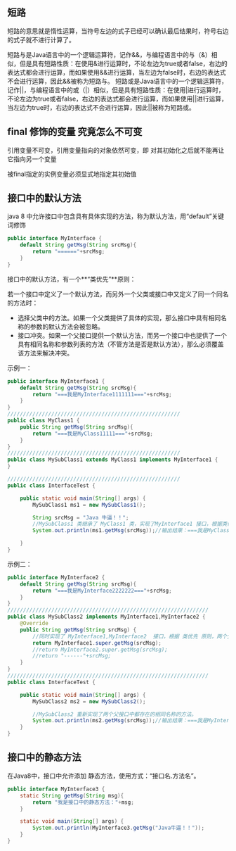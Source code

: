 ## 短路

短路的意思就是惰性运算，当符号左边的式子已经可以确认最后结果时，符号右边的式子就不进行计算了。

短路与是Java语言中的一个逻辑运算符，记作&&，与编程语言中的与（&）相似，但是具有短路性质：在使用&进行运算时，不论左边为true或者false，右边的表达式都会进行运算，而如果使用&&进行运算，当左边为false时，右边的表达式不会进行运算，因此&&被称为短路与。
短路或是Java语言中的一个逻辑运算符，记作||，与编程语言中的或（|）相似，但是具有短路性质：在使用|进行运算时，不论左边为true或者false，右边的表达式都会进行运算，而如果使用||进行运算，当左边为true时，右边的表达式不会进行运算，因此||被称为短路或。

## final 修饰的变量 究竟怎么不可变

引用变量不可变，引用变量指向的对象依然可变，即 对其初始化之后就不能再让它指向另一个变量

被final指定的实例变量必须显式地指定其初始值

## 接口中的默认方法

java 8 中允许接口中包含具有具体实现的方法，称为默认方法，用“default”关键词修饰

~~~java
public interface MyInterface {
    default String getMsg(String srcMsg){
        return "======"+srcMsg;
    }
}
~~~

接口中的默认方法，有一个**“类优先”**原则：

若一个接口中定义了一个默认方法，而另外一个父类或接口中又定义了同一个同名的方法时：

- 选择父类中的方法。如果一个父类提供了具体的实现，那么接口中具有相同名称的参数的默认方法会被忽略。
- 接口冲突。如果一个父接口提供一个默认方法，而另一个接口中也提供了一个具有相同名称和参数列表的方法（不管方法是否是默认方法），那么必须覆盖该方法来解决冲突。


示例一：
~~~java
public interface MyInterface1 {
    default String getMsg(String srcMsg){
        return "===我是MyInterface1111111==="+srcMsg;
    }
}
///////////////////////////////////////////////////////
public class MyClass1 {
    public String getMsg(String srcMsg){
        return "===我是MyClass11111==="+srcMsg;
    }
}
///////////////////////////////////////////////////////
public class MySubClass1 extends MyClass1 implements MyInterface1 {
}

///////////////////////////////////////////////////////
public class InterfaceTest {

    public static void main(String[] args) {
        MySubClass1 ms1 = new MySubClass1();

        String srcMsg = "Java 牛逼！！";
        //MySubClass1 类继承了 MyClass1 类，实现了MyInterface1 接口，根据类优先原则，调用同名方法时，会忽略掉接口 MyInterface1 中的默认方法。
        System.out.println(ms1.getMsg(srcMsg));//输出结果：===我是MyClass11111===Java 牛逼！！

    }
}
~~~

示例二：
~~~java
public interface MyInterface2 {
    default String getMsg(String srcMsg){
        return "===我是MyInterface2222222==="+srcMsg;
    }
}
////////////////////////////////////////////////////////////////
public class MySubClass2 implements MyInterface1,MyInterface2 {
    @Override
    public String getMsg(String srcMsg) {
        //同时实现了 MyInterface1,MyInterface2  接口，根据 类优先 原则，两个父接口中都提供了相同的方法，那么子类中就必须重写这个方法来解决冲突。
        return MyInterface1.super.getMsg(srcMsg);
        //return MyInterface2.super.getMsg(srcMsg);
        //return "------"+srcMsg;
    }
}
////////////////////////////////////////////////////////////////
public class InterfaceTest {

    public static void main(String[] args) {
        MySubClass2 ms2 = new MySubClass2();

        //MySubClass2 重新实现了两个父接口中都存在的相同名称的方法。
        System.out.println(ms2.getMsg(srcMsg));//输出结果：===我是MyInterface1111111===Java 牛逼！！
    }
}
~~~

## 接口中的静态方法
在Java8中，接口中允许添加 静态方法，使用方式：“接口名.方法名”。
~~~java
public interface MyInterface3 {
    static String getMsg(String msg){
        return "我是接口中的静态方法："+msg;
    }

    static void main(String[] args) {
        System.out.println(MyInterface3.getMsg("Java牛逼！！"));
    }
}
~~~


